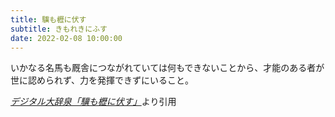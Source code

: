 ```yaml
---
title: 驥も櫪に伏す
subtitle: きもれきにふす
date: 2022-02-08 10:00:00
---
```


いかなる名馬も厩舎につながれていては何もできないことから、才能のある者が世に認められず、力を発揮できずにいること。

<cite>[デジタル大辞泉「驥も櫪に伏す」](https://dictionary.goo.ne.jp/word/%E9%A9%A5%E3%82%82%E6%AB%AA%E3%81%AB%E4%BC%8F%E3%81%99/)</cite>より引用